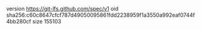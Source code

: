 version https://git-lfs.github.com/spec/v1
oid sha256:c60c8647cfcf787d49050095861fdd2238959f1a3550a992eaf0744f4bb280cf
size 155103
